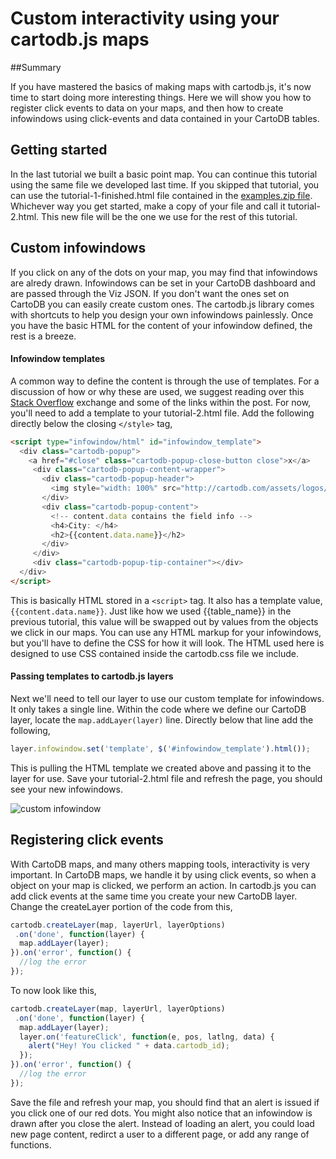 Custom interactivity using your cartodb.js maps
== 

##Summary

If you have mastered the basics of making maps with cartodb.js, it's now time to start doing more interesting things. Here we will show you how to register click events to data on your maps, and then how to create infowindows using click-events and data contained in your CartoDB tables.

## Getting started

In the last tutorial we built a basic point map. You can continue this tutorial using the same file we developed last time. If you skipped that tutorial, you can use the tutorial-1-finished.html file contained in the [examples.zip file](https://raw.github.com/Vizzuality/CartoDB-Tutorials/master/cartodb-js/data/examples.zip). Whichever way you get started, make a copy of your file and call it tutorial-2.html. This new file will be the one we use for the rest of this tutorial. 

## Custom infowindows 

If you click on any of the dots on your map, you may find that infowindows are alredy drawn. Infowindows can be set in your CartoDB dashboard and are passed through the Viz JSON. If you don't want the ones set on CartoDB you can easily create custom ones. The cartodb.js library comes with shortcuts to help you design your own infowindows painlessly. Once you have the basic HTML for the content of your infowindow defined, the rest is a breeze. 

#### Infowindow templates

A common way to define the content is through the use of templates. For a discussion of how or why these are used, we suggest reading over this [Stack Overflow](http://stackoverflow.com/questions/4912586/explanation-of-script-type-text-template-script) exchange and some of the links within the post. For now, you'll need to add a template to your tutorial-2.html file. Add the following directly below the closing ```</style>``` tag,

```html
<script type="infowindow/html" id="infowindow_template">
  <div class="cartodb-popup">
    <a href="#close" class="cartodb-popup-close-button close">x</a>
     <div class="cartodb-popup-content-wrapper">
       <div class="cartodb-popup-header">
         <img style="width: 100%" src="http://cartodb.com/assets/logos/logos_full_cartodb_light-5ef5e4ff558f4f8d178ab2c8faa231c1.png"></src>
       </div>
       <div class="cartodb-popup-content">
         <!-- content.data contains the field info -->
         <h4>City: </h4>
         <h2>{{content.data.name}}</h2>
       </div>
     </div>
     <div class="cartodb-popup-tip-container"></div>
  </div>
</script>
```

This is basically HTML stored in a ```<script>``` tag. It also has a template value, ```{{content.data.name}}```. Just like how we used {{table_name}} in the previous tutorial, this value will be swapped out by values from the objects we click in our maps. You can use any HTML markup for your infowindows, but you'll have to define the CSS for how it will look. The HTML used here is designed to use CSS contained inside the cartodb.css file we include. 

#### Passing templates to cartodb.js layers

Next we'll need to tell our layer to use our custom template for infowindows. It only takes a single line. Within the code where we define our CartoDB layer, locate the ```map.addLayer(layer)``` line. Directly below that line add the following,

```js
layer.infowindow.set('template', $('#infowindow_template').html());
```

This is pulling the HTML template we created above and passing it to the layer for use. Save your tutorial-2.html file and refresh the page, you should see your new infowindows.

![custom infowindow](http://i.imgur.com/6uCQd.png)

## Registering click events

With CartoDB maps, and many others mapping tools, interactivity is very important. In CartoDB maps, we handle it by using click events, so when a object on your map is clicked, we perform an action. In cartodb.js you can add click events at the same time you create your new CartoDB layer. Change the createLayer portion of the code from this,

```js
cartodb.createLayer(map, layerUrl, layerOptions)
 .on('done', function(layer) {
  map.addLayer(layer);
}).on('error', function() {
  //log the error
});
```

To now look like this,

```js
cartodb.createLayer(map, layerUrl, layerOptions)
 .on('done', function(layer) {
  map.addLayer(layer);
  layer.on('featureClick', function(e, pos, latlng, data) {
    alert("Hey! You clicked " + data.cartodb_id);
  });
}).on('error', function() {
  //log the error
});
```

Save the file and refresh your map, you should find that an alert is issued if you click one of our red dots. You might also notice that an infowindow is drawn after you close the alert. Instead of loading an alert, you could load new page content, redirct a user to a different page, or add any range of functions. 


